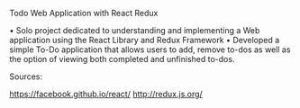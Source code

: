 ﻿Todo Web Application with React Redux

•	Solo project dedicated to understanding and implementing a Web application using the React Library and Redux Framework
•	Developed a simple To-Do application that allows users to add, remove to-dos as well as the option of viewing both completed and unfinished to-dos. 

Sources:

https://facebook.github.io/react/
http://redux.js.org/